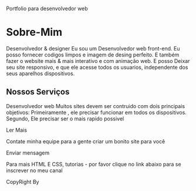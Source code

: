 Portfolio para desenvolvedor web

# Sobre-Mim

Desenvolvedor & designer
Eu sou um Desenvolvedor web front-end. Eu posso fornecer codigos limpos e imagem de desing perfeito. E também fazer o website mais & mais interativo e com animação web. E posso Deixar seu site responsivo, e que ele acesse todos os usuarios, independente dos seus aparelhos dispositivos.

## Nossos Serviços

Desenvolvedor web
Muitos sites devem ser contruido com dois principais objetivos: Primeiramente , ele precisar funcionar em todos os dispositivos. Segundo, Ele precisar ser o mais rapido possivel

Ler Mais

Contate minha equipe para a gente criar um bonito site para você

Enviar mensagem

Para mais HTML E CSS, tutorias - por favor clique no link abaixo para se inscrever no meu canal

CopyRight By 
